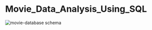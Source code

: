 # Movie_Data_Analysis_Using_SQL

![movie-database schema](https://github.com/jagtapdinesh17/Movie_Data_Analysis_Using_SQL/assets/119662841/aa9433f8-5ed6-4b0a-af0b-822533a2f756)

